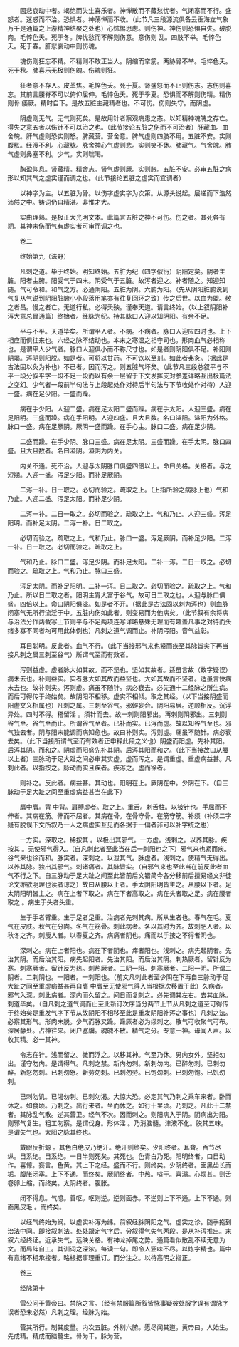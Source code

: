 <!-- { "loadSidebar": true } -->
　　因悲哀动中者。竭绝而失生喜乐者。神惮散而不藏愁忧者。气闭塞而不行。盛怒者。迷惑而不治。恐惧者。神荡惮而不收。（此节凡三段源流俱备云垂海立气象万千是通篇之上游精神结聚之处也）心怵惕思虑。则伤神。神伤则恐惧自失。破脱肉。毛悴色夭。死于冬。脾忧愁而不解则伤意。意伤则 乱。四肢不举。毛悴色夭。死于春。肝悲哀动中则伤魂。

　　魂伤则狂忘不精。不精则不敢正当人。阴缩而挛筋。两胁骨不举。毛悴色夭。死于秋。肺喜乐无极则伤魄。伤魄则狂。

　　狂者意不存人。皮革焦。毛悴色夭。死于夏。肾盛怒而不止则伤志。志伤则喜忘。其前言腰脊不可以俯仰屈伸。毛悴色夭。死于季夏。恐惧而不解则伤精。精伤则骨 痿厥。精时自下。是故五脏主藏精者也。不可伤。伤则失守。而阴虚。

　　阴虚则无气。无气则死矣。是故用针者察观病患之态。以知精神魂魄之存亡。得失之意五者以伤针不可以治之也。（此节接论五脏之伤而不可治者）肝藏血。血舍魄。肝气虚则恐实则怒。脾藏营。营舍意。脾气虚则四肢不用。五脏不安。实则腹胀。经溲不利。心藏脉。脉舍神心气虚则悲。实则笑不休。肺藏气。气舍魄。肺气虚则鼻塞不利。少气。实则喘喝。

　　胸盈仰息。肾藏精。精舍志。肾气虚则厥。实则胀。五脏不安。必审五脏之病形以知其气之虚实谨而调之也。（此节接论五脏之虚实而宜调者）

　　以神字为主。以五脏为骨。以伤字虚实字为次第。从源头说起。层递而下浩然沛然之中。铸词仍自精湛。非惟才大。

　　实由理熟。是极正大光明文本。此篇言五脏之神不可伤。伤之者。其死各有期。其神未伤而气有虚实者可审而调之也。

　　卷二

　　终始第九（法野）

　　凡刺之道。毕于终始。明知终始。五脏为纪（四字似衍）阴阳定矣。阴者主脏。阳者主腑。阳受气于四末。阴受气于五脏。故泻者迎之。补者随之。知迎知随。气可令和。和气之方。必通阴阳。五脏为阴。六腑为阳。（先从阴阳脏腑说到气复从气说到阴阳脏腑小小段落用笔亦有往复回环之致）传之后世。以血为盟。敬之者昌。慢之者亡。无道行私。必得夭殃。谨奉天道。请言终始。（以上叙阴阳补泻大意总冒通篇）终始者。经脉为纪。持其脉口人迎以知阴阳。有余不足。

　　平与不平。天道毕矣。所谓平人者。不病。不病者。脉口人迎应四时也。上下相应而俱往来也。六经之脉不结动也。本末之寒温之相守司也。形肉血气必相称也。是谓平人少气者。脉口人迎俱小而不称尺寸也。如是者则阴阳俱不足。补阳则阴竭。泻阴则阳脱。如是者。可将以甘药。不可饮以至剂。如此者弗灸。（据此是古法固以灸为补也）不已者。因而泻之。则五脏气坏矣。（此节凡三段总叙平与不平一段分叙平字一段不足一段而以有余一层留于下文发挥支对参差详略互出极篇法之变幻。少气者一段前半句法与上段起处作对待后半句法与下节收处作对待）人迎一盛。病在足少阳。一盛而躁。

　　病在手少阳。人迎二盛。病在足太阳二盛而躁。病在手太阳。人迎三盛。病在足阳明。三盛而躁。病在手阳明。人迎四盛。且大且数。名曰溢阳。溢阳为外格。脉口一盛。病在足厥阴。厥阴一盛而躁。在手心主。脉口二盛。病在足少阴。

　　二盛而躁。在手少阴。脉口三盛。病在足太阴。三盛而躁。在手太阴。脉口四盛。且大且数者。名曰溢阴。溢阴为内关。

　　内关不通。死不治。人迎与太阴脉口俱盛四倍以上。命曰关格。关格者。与之短期。人迎一盛。泻足少阳。而补足厥阴。

　　二泻一补。日一取之。必切而验之。疏取之上。（上指所验之病脉上也）气和乃止。人迎二盛。泻足太阳。而补足少阴。

　　二泻一补。二日一取之。必切而验之。疏取之上。气和乃止。人迎三盛。泻足阳明。而补足太阴。二泻一补。日二取之。

　　必切而验之。疏取之上。气和乃止。脉口一盛。泻足厥阴。而补足少阳。二泻一补。日一取之。必切而验之。疏取之上。

　　气和乃止。脉口二盛。泻足少阴。而补足太阳。二补一泻。二日一取之。必切而验之。疏取之上。气和乃止。脉口三盛。

　　泻足太阴。而补足阳明。二补一泻。日二取之。必切而验之。疏取之上。气和乃止。所以日二取之者。阳明主胃大富于谷气。故可日二取之也。人迎与脉口俱盛。四倍以上。命曰阴阳俱溢。如是者不开。（据此是古法固以刺为泻也）则血脉闭塞气无所行流淫于中。五脏内伤如此者。则变易而为他病矣。（此节叙有余将病与治法分作两截写上节则平与不足两项连写详略悬殊无理而有趣盖凡事之对待而头绪多寡不同者均可用此体例也）凡刺之道气调而止。补阴泻阳。音气益彰。

　　耳目聪明。反此者。血气不行。（此下当接邪气来也紧而疾至其脉皆实下再当接凡刺之属三刺至谷气）所谓气至而有效者。

　　泻则益虚。虚者脉大如其故。而不坚也。坚如其故者。适虽言故（故字疑误）病未去也。补则益实。实者脉大如其故而益坚也。大如其故而不坚者。适虽言快病未去也。故补则实。泻则虚。痛虽不随针。病必衰去。必先通十二经脉之所生病。而后可得传于终始矣。故阴阳不相移。虚实不相倾。取之其经。（以下当接阴盛而阳虚文义相属也）凡刺之属。三刺至谷气。邪僻妄合。阴阳易居。逆顺相反。沉浮异处。四时不得。稽留淫 。须针而去。故一刺则阳邪出。再刺则阴邪出。三刺则谷气至。谷气至而止。所谓谷气至者。已补而实。已泻而虚。故以知谷气至也。邪气独去者。阴与阳未能调而病知愈也。故曰补则实。泻则虚。痛虽不随针。病必衰去矣。（此下当接所谓气至而有效者正申释此段之义也）阴盛而阳虚。先补其阳。后泻其阴。而和之。阴虚而阳盛先补其阴。后泻其阳而和之。（此下当接故曰从腰以上者）三脉动于足大趾之间必审其实虚。虚而泻之。是谓重虚。重虚病益甚。凡刺此者。以指按之。脉动而实且疾者。疾泻之。虚而徐者。

　　则补之。反此者。病益甚。其动也。阳明在上。厥阴在中。少阴在下。（自三脉动于足大趾之间至重虚病益甚当在此下）

　　膺中膺。背 中背。肩膊虚者。取之上。重舌。刺舌柱。以铍针也。手屈而不伸者。其病在筋。伸而不屈者。其病在骨。在骨守骨。在筋守筋。补须（补须二字疑有脱误下文所叙乃一人之病虚实互见而各据于一偏者非可以补字统之也）

　　一方实。深取之。稀按其 。以极出其邪气。一方虚。浅刺之。以养其脉。疾按其 。无使邪气得入。（自凡刺此者至此当在后一刺阳也之下）邪气来也紧而疾。谷气来也徐而和。脉实者。深刺之。以泄其气。脉虚者。浅刺之。使精气无得出。以养其脉。独出其邪气。刺诸痛者。其脉皆实。（自邪气来也至此当在前反此者血气不行之下。自三脉动于足大趾之间至此皆前后文错简今各分移前后擅易经文非徒论文亦欲明理也读者谅之）故曰从腰以上者。手太阴阳明皆主之。从腰以下者。足太阴阳明皆主之。病在上者下取之。病在下者高取之。病在头者取之足。病在腰者取之 。病生于头者头重。

　　生于手者臂重。生于足者足重。治病者先刺其病。所从生者也。春气在毛。夏气在皮肤。秋气在分肉。冬气在筋骨。刺此病者。各以其时为齐。故刺肥人者。以秋冬之齐。刺瘦人者。以春夏之齐。病痛者阴也。痛而以手按之不得者阴也。

　　深刺之。病在上者阳也。病在下者阴也。痒者阳也。浅刺之。病先起阴者。先治其阴。而后治其阳。病先起阳者。先治其阳。而后治其阴。刺热厥者。留针反为寒。刺寒厥者。留针反为热。刺热厥者。二阴一阳。刺寒厥者。二阳一阴。所谓二阴者。二刺阴也。一阳者。一刺阳也。（前文凡刺此者至少阴在下再自三脉动于足大趾之间至重虚病益甚再自膺 中膺至无使邪气得入当根据次移置于此）久病者。邪气入深。刺此病者。深内而久留之。间日而复刺之。必先调其左右。去其血脉。刺道毕矣。（自凡刺之道气调而止至此新订次序当分两节上节从凡刺之道至可得传于终始矣是重发气字下节从故阴阳不相移至此是重发阴阳补泻之事也）凡刺之法。必察其形气。形肉未脱。少气而脉又躁。躁厥者必为缪刺之。散气可收聚气可布。深居静处。占神往来。闭户塞牖。魂魄不散。精气之分。专意一神。毋闻人声。以收其精。必一其神。

　　令志在针。浅而留之。微而浮之。以移其神。气至乃休。男内女外。坚拒勿出。谨守勿内。是谓得气。凡刺之禁。新内勿刺。新刺勿内。已醉勿刺。已刺勿醉。新怒勿刺。已刺勿怒。新劳勿刺。已刺勿劳。已饱勿刺。已刺勿饱。已饥勿刺。

　　已刺勿饥。已渴勿刺。已刺勿渴。大惊大恐。必定其气乃刺之乘车来者。卧而休之。如食顷。乃刺之。出行来者。坐而休之。如行十里顷。乃刺之。凡此十二禁者。其脉乱气散。逆其营卫。经气不次。因而刺之。则阳病入于阴。阴病出为阳。则邪气复生。粗工勿察。是谓伐身。形体淫 。乃消脑髓。津液不化。脱其五味。是谓失气也。太阳之脉其终也。

　　戴眼反折螈 。其色白绝皮乃绝汗。绝汗则终矣。少阳终者。耳聋。百节尽纵。目系绝。目系绝。一日半则死矣。其死也。色青白乃死。阳明终者。口目动作。喜惊。妄言。色黄。其上下之经。盛而不行。则终矣。少阴终者。面黑齿长而垢。腹胀闭塞。上下不通。而终矣。厥阴终者。中热。嗌干。喜溺。心烦甚。则舌卷卵上缩。而终矣。太阴终者。腹胀。

　　闭不得息。气噫。善呕。呕则逆。逆则面赤。不逆则上下不通。上下不通。则面黑皮毛 。而终矣。

　　以经气终始为纲。以虚实补泻为纬。前叙经脉阴阳之气。虚实之诊。随手拖到治法中间。即接叙刺法。处处跟定气字后。分叙得气失气两段。是从补泻推出。末叙六经终证。近承失气。远映关格。有神龙掉尾之势。通篇看似散乱不续无意为文。而局阵自工。其训词之深浓。每读一句。即令人涵味不尽。以炼字精也。篇中有意绪不相承接者。略根据事理重订。而分注之。以待高明之指正。

　　卷三

　　经脉第十

　　雷公问于黄帝曰。禁脉之言。（经有禁服篇所叙皆脉事疑彼处服字误有谓脉字误者恐未必然）凡刺之理。经脉为始。

　　营其所行。制其度量。内次五脏。外别六腑。愿尽闻其道。黄帝曰。人始生。先成精。精成而脑髓生。骨为干。脉为营。

